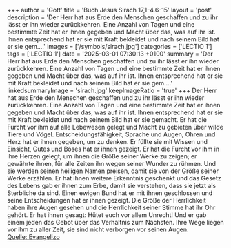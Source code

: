 +++
author = 'Gott'
title = 'Buch Jesus Sirach 17,1-4.6-15'
layout = 'post'
description = 'Der Herr hat aus Erde den Menschen geschaffen und zu ihr lässt er ihn wieder zurückkehren. Eine Anzahl von Tagen und eine bestimmte Zeit hat er ihnen gegeben und Macht über das, was auf ihr ist. Ihnen entsprechend hat er sie mit Kraft bekleidet und nach seinem Bild hat er sie gem....'
images = ['/symbols/sirach.jpg']
categories = ['LECTIO 1']
tags = ['LECTIO 1']
date = '2025-03-01 07:30:13 +0100'
summary = 'Der Herr hat aus Erde den Menschen geschaffen und zu ihr lässt er ihn wieder zurückkehren. Eine Anzahl von Tagen und eine bestimmte Zeit hat er ihnen gegeben und Macht über das, was auf ihr ist. Ihnen entsprechend hat er sie mit Kraft bekleidet und nach seinem Bild hat er sie gem....'
linkedsummaryImage = 'sirach.jpg'
keepImageRatio = 'true'
+++
Der Herr hat aus Erde den Menschen geschaffen und zu ihr lässt er ihn wieder zurückkehren.
Eine Anzahl von Tagen und eine bestimmte Zeit hat er ihnen gegeben und Macht über das, was auf ihr ist.
Ihnen entsprechend hat er sie mit Kraft bekleidet und nach seinem Bild hat er sie gemacht.<!--more-->
Er hat die Furcht vor ihm auf alle Lebewesen gelegt und Macht zu gebieten über wilde Tiere und Vögel.
Entscheidungsfähigkeit, Sprache und Augen, Ohren und Herz hat er ihnen gegeben, um zu denken.
Er füllte sie mit Wissen und Einsicht, Gutes und Böses hat er ihnen gezeigt.
Er hat die Furcht vor ihm in ihre Herzen gelegt, um ihnen die Größe seiner Werke zu zeigen; er gewährte ihnen, für alle Zeiten ihn wegen seiner Wunder zu rühmen.
Und sie werden seinen heiligen Namen preisen,
damit sie von der Größe seiner Werke erzählen.
Er hat ihnen weitere Erkenntnis geschenkt und das Gesetz des Lebens gab er ihnen zum Erbe, damit sie verstehen, dass sie jetzt als Sterbliche da sind.
Einen ewigen Bund hat er mit ihnen geschlossen und seine Entscheidungen hat er ihnen gezeigt.
Die Größe der Herrlichkeit haben ihre Augen gesehen und die Herrlichkeit seiner Stimme hat ihr Ohr gehört.
Er hat ihnen gesagt: Hütet euch vor allem Unrecht! Und er gab einem jeden das Gebot über das Verhältnis zum Nächsten.
Ihre Wege liegen vor ihm zu aller Zeit, sie sind nicht verborgen vor seinen Augen.<br> [Quelle: Evangelizo](https://evangeliumtagfuertag.org/DE/gospel)
